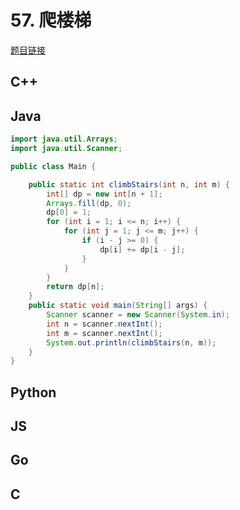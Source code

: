 # 57. 爬楼梯

[题目链接](https://kamacoder.com/problempage.php?pid=1067)

## C++

## Java

```java
import java.util.Arrays;
import java.util.Scanner;

public class Main {

    public static int climbStairs(int n, int m) {
        int[] dp = new int[n + 1];
        Arrays.fill(dp, 0);
        dp[0] = 1;
        for (int i = 1; i <= n; i++) {
            for (int j = 1; j <= m; j++) {
                if (i - j >= 0) {
                    dp[i] += dp[i - j];
                }
            }
        }
        return dp[n];
    }
    public static void main(String[] args) {
        Scanner scanner = new Scanner(System.in);
        int n = scanner.nextInt();
        int m = scanner.nextInt();
        System.out.println(climbStairs(n, m));
    }
}
```

## Python

## JS

## Go

## C